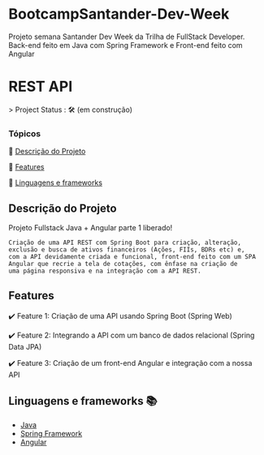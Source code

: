 # BootcampSantander-Dev-Week
Projeto semana Santander Dev Week da Trilha de FullStack Developer. Back-end feito em Java com Spring Framework e Front-end feito com Angular

 <h1>REST API </h1> 
> Project Status : 🛠 (em construção)

### Tópicos

:small_orange_diamond: [Descrição do Projeto](#descrição-do-projeto)

:small_orange_diamond: [Features](#features)

:small_orange_diamond: [Linguagens e frameworks](#linguagens-e-frameworks)

## Descrição do Projeto

<p align="justify">
    Projeto Fullstack Java + Angular parte 1 liberado!

    Criação de uma API REST com Spring Boot para criação, alteração, exclusão e busca de ativos financeiros (Ações, FIIs, BDRs etc) e, 
    com a API devidamente criada e funcional, front-end feito com um SPA Angular que recrie a tela de cotações, com ênfase na criação de
    uma página responsiva e na integração com a API REST.
    
</p>

## Features

:heavy_check_mark: Feature 1: Criação de uma API usando Spring Boot (Spring Web)

:heavy_check_mark: Feature 2: Integrando a API com um banco de dados relacional (Spring Data JPA)

:heavy_check_mark: Feature 3: Criação de um front-end Angular e integração com a nossa API



## Linguagens e frameworks :books:

- [Java](https://docs.oracle.com/en/java/javase/11/index.html)
- [Spring Framework](https://docs.spring.io/spring-framework/docs/current/reference/html/)
- [Angular](https://angular.io/docs)


